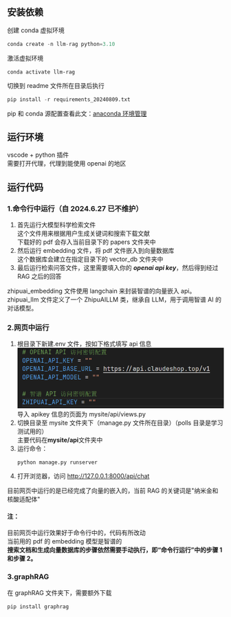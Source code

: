 ## 安装依赖

创建 conda 虚拟环境

```python
conda create -n llm-rag python=3.10
```

激活虚拟环境

```
conda activate llm-rag
```

切换到 readme 文件所在目录后执行

```python
pip install -r requirements_20240809.txt
```

pip 和 conda 源配置查看此文：[anaconda 环境管理](https://www.yuque.com/u39067637/maezfz/syzlisxdbqmp7k6s)

## 运行环境

vscode + python 插件  
需要打开代理，代理到能使用 openai 的地区

## 运行代码

### 1.命令行中运行（自 2024.6.27 已不维护）

1. 首先运行大模型科学检索文件  
   这个文件用来根据用户生成关键词和搜索下载文献  
   下载好的 pdf 会存入当前目录下的 papers 文件夹中
2. 然后运行 embedding 文件，将 pdf 文件嵌入到向量数据库  
   这个数据库会建立在指定目录下的 vector_db 文件夹中
3. 最后运行检索问答文件，这里需要填入你的 **_openai api key_**，然后得到经过 RAG 之后的回答

zhipuai_embedding 文件使用 langchain 来封装智谱的向量嵌入 api。  
zhipuai_llm 文件定义了一个 ZhipuAILLM 类，继承自 LLM，用于调用智谱 AI 的对话模型。

### 2.网页中运行

1. 根目录下新建.env 文件，按如下格式填写 api 信息
   ![alt text](envimage.png)
   导入 apikey 信息的页面为 mysite/api/views.py
2. 切换目录至 mysite 文件夹下（manage.py 文件所在目录）（polls 目录是学习测试用的）  
   主要代码在**mysite/api**文件夹中
3. 运行命令：
   ```
   python manage.py runserver
   ```
4. 打开浏览器，访问 http://127.0.0.1:8000/api/chat

目前网页中运行的是已经完成了向量的嵌入的，当前 RAG 的关键词是"纳米金和核酸适配体"

#### 注：

目前网页中运行效果好于命令行中的，代码有所改动  
当前用的 pdf 的 embedding 模型是智谱的  
**搜索文档和生成向量数据库的步骤依然需要手动执行，即“命令行运行”中的步骤 1 和步骤 2。**

### 3.graphRAG

在 graphRAG 文件夹下，需要额外下载

```python
pip install graphrag
```
